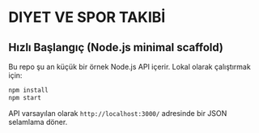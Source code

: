 # DIYET VE SPOR TAKIBİ

## Hızlı Başlangıç (Node.js minimal scaffold)

Bu repo şu an küçük bir örnek Node.js API içerir. Lokal olarak çalıştırmak için:

```bash
npm install
npm start
```

API varsayılan olarak `http://localhost:3000/` adresinde bir JSON selamlama döner.
